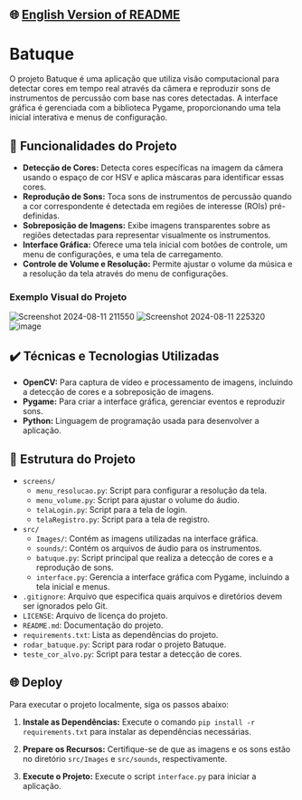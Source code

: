 ## 🌐 [English Version of README](README_EN.md)

# Batuque

O projeto Batuque é uma aplicação que utiliza visão computacional para detectar cores em tempo real através da câmera e reproduzir sons de instrumentos de percussão com base nas cores detectadas. A interface gráfica é gerenciada com a biblioteca Pygame, proporcionando uma tela inicial interativa e menus de configuração.

## 🔨 Funcionalidades do Projeto

- **Detecção de Cores:** Detecta cores específicas na imagem da câmera usando o espaço de cor HSV e aplica máscaras para identificar essas cores.
- **Reprodução de Sons:** Toca sons de instrumentos de percussão quando a cor correspondente é detectada em regiões de interesse (ROIs) pré-definidas.
- **Sobreposição de Imagens:** Exibe imagens transparentes sobre as regiões detectadas para representar visualmente os instrumentos.
- **Interface Gráfica:** Oferece uma tela inicial com botões de controle, um menu de configurações, e uma tela de carregamento.
- **Controle de Volume e Resolução:** Permite ajustar o volume da música e a resolução da tela através do menu de configurações.

### Exemplo Visual do Projeto
![Screenshot 2024-08-11 211550](https://github.com/user-attachments/assets/a8d3dca2-70ed-4246-8350-34b1ec0b187b)
![Screenshot 2024-08-11 225320](https://github.com/user-attachments/assets/e3ebd3e8-0319-49c8-b83f-d77ef9b7bf95)
![image](https://github.com/user-attachments/assets/c1a1b929-dbf9-4468-a144-8868e009d5ed)

## ✔️ Técnicas e Tecnologias Utilizadas

- **OpenCV:** Para captura de vídeo e processamento de imagens, incluindo a detecção de cores e a sobreposição de imagens.
- **Pygame:** Para criar a interface gráfica, gerenciar eventos e reproduzir sons.
- **Python:** Linguagem de programação usada para desenvolver a aplicação.

## 📁 Estrutura do Projeto

- `screens/`
    - `menu_resolucao.py`: Script para configurar a resolução da tela.
    - `menu_volume.py`: Script para ajustar o volume do áudio.
    - `telaLogin.py`: Script para a tela de login.
    - `telaRegistro.py`: Script para a tela de registro.
- `src/`
    - `Images/`: Contém as imagens utilizadas na interface gráfica.
    - `sounds/`: Contém os arquivos de áudio para os instrumentos.
    - `batuque.py`: Script principal que realiza a detecção de cores e a reprodução de sons.
    - `interface.py`: Gerencia a interface gráfica com Pygame, incluindo a tela inicial e menus.
- `.gitignore`: Arquivo que especifica quais arquivos e diretórios devem ser ignorados pelo Git.
- `LICENSE`: Arquivo de licença do projeto.
- `README.md`: Documentação do projeto.
- `requirements.txt`: Lista as dependências do projeto.
- `rodar_batuque.py`: Script para rodar o projeto Batuque.
- `teste_cor_alvo.py`: Script para testar a detecção de cores.

## 🌐 Deploy

Para executar o projeto localmente, siga os passos abaixo:

1. **Instale as Dependências:**
   Execute o comando `pip install -r requirements.txt` para instalar as dependências necessárias.

2. **Prepare os Recursos:**
   Certifique-se de que as imagens e os sons estão no diretório `src/Images` e `src/sounds`, respectivamente.

3. **Execute o Projeto:**
   Execute o script `interface.py` para iniciar a aplicação.
